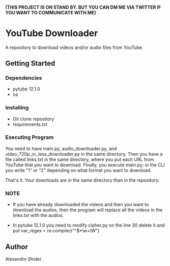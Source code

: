 #### (THIS PROJECT IS ON STAND BY. BUT YOU CAN DM ME VIA TWITTER IF YOU WANT TO COMMUNICATE WITH ME)

# YouTube Downloader

A repository to download videos and/or audio files from YouTube. 

## Getting Started

### Dependencies
* pytube 12.1.0
* os
### Installing
* Git clone repository
* requirements.txt
### Executing Program
You need to have main.py, audio_downloader.py, and video_720p_or_less_downloader.py 
in the same directory. Then you have a file called links.txt in the same directory,
where you put each URL from YouTube that you want to download. Finally, you execute 
main.py; in the CLI you write "1" or "2" depending on what format you want to download.

That's it. Your downloads are in the same directory than in the repository.

### NOTE
* If you have already downloaded the videos and then you want to download the audios, then the
program will replace all the videos in the links.txt with the audios. 

* In pytube 12.1.0 you need to modify cipher.py on the line 30 delete it and put
        var_regex = re.compile(r"^\$*\w+\W")
        
## Author
Alexandro Shider

